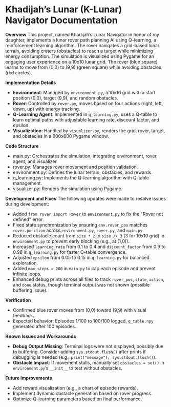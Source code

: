 # Khadijah’s Lunar (K-Lunar) Navigator Documentation

**Overview**
This project, named Khadijah’s Lunar Navigator in honor of my daughter, implements a lunar rover path planning AI using Q-learning, a reinforcement learning algorithm. The rover navigates a grid-based lunar terrain, avoiding craters (obstacles) to reach a target while minimizing energy consumption. The simulation is visualized using Pygame for an engaging user experience on a 10x10 lunar grid. The rover (blue square) learns to move from (0,0) to (9,9) (green square) while avoiding obstacles (red circles).

**Implementation Details**
- **Environment**: Managed by `environment.py`, a 10x10 grid with a start position (0,0), target (9,9), and random obstacles.
- **Rover**: Controlled by `rover.py`, moves based on four actions (right, left, down, up) with energy tracking.
- **Q-Learning Agent**: Implemented in `q_learning.py`, uses a Q-table to learn optimal paths with adjustable learning rate, discount factor, and epsilon.
- **Visualization**: Handled by `visualizer.py`, renders the grid, rover, target, and obstacles in a 600x600 Pygame window.

**Code Structure**
- main.py: Orchestrates the simulation, integrating environment, rover, agent, and visualizer.
- rover.py: Manages rover movement and position validation.
- environment.py: Defines the lunar terrain, obstacles, and rewards.
- q_learning.py: Implements the Q-learning algorithm with Q-table management.
- visualizer.py: Renders the simulation using Pygame.

**Development and Fixes**
The following updates were made to resolve issues during development:

- Added `from rover import Rover` to `environment.py` to fix the "Rover not defined" error.
- Fixed state synchronization by ensuring `env.rover_pos` matches `rover.position` across `environment.py`, `rover.py`, and `main.py`.
- Reduced obstacle count from `size * 2` to `size // 3` (3 for 10x10 grid) in `environment.py` to prevent early blocking (e.g., at (1,0)).
- Increased `learning_rate` from 0.1 to 0.4 and `discount_factor` from 0.9 to 0.98 in `q_learning.py` for faster Q-table convergence.
- Adjusted `epsilon` from 0.05 to 0.15 in `q_learning.py` for balanced exploration.
- Added `max_steps = 200` in `main.py` to cap each episode and prevent infinite loops.
- Enhanced debug prints across all files to track `rover_pos`, `state`, `action`, and `done` status, though terminal output was not shown (possible buffering issue).

**Verification**
  - Confirmed blue rover moves from (0,0) toward (9,9) with visual feedback.
  - Expected behavior: Episodes 1/100 to 100/100 logged, `q_table.npy` generated after 100 episodes.

**Known Issues and Workarounds**
- **Debug Output Missing**: Terminal logs were not displayed, possibly due to buffering. Consider adding `sys.stdout.flush()` after prints if debugging is needed (e.g., `print("message"); sys.stdout.flush()`).
- **Obstacle Impact**: If movement stalls, manually set `obstacles = set()` in `environment.py`’s `__init__` to test without obstacles.

**Future Improvements**
- Add reward visualization (e.g., a chart of episode rewards).
- Implement dynamic obstacle generation based on rover progress.
- Optimize Q-learning parameters based on final performance.
